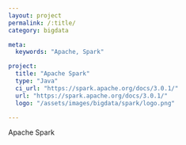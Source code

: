 ```yaml
---
layout: project
permalink: /:title/
category: bigdata

meta:
  keywords: "Apache, Spark"

project:
  title: "Apache Spark"
  type: "Java"
  ci_url: "https://spark.apache.org/docs/3.0.1/"
  url: "https://spark.apache.org/docs/3.0.1/"
  logo: "/assets/images/bigdata/spark/logo.png"

---
```

<p>Apache Spark</p>
